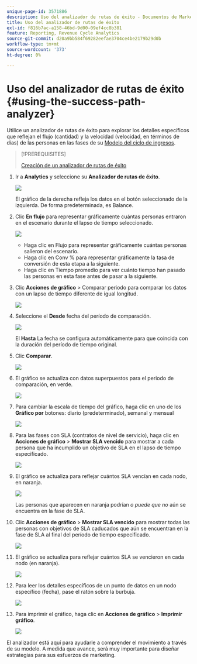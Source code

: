 ```yaml
---
unique-page-id: 3571886
description: Uso del analizador de rutas de éxito - Documentos de Marketo - Documentación del producto
title: Uso del analizador de rutas de éxito
exl-id: f816b7ac-a158-46bd-9d00-09ef4cc8b381
feature: Reporting, Revenue Cycle Analytics
source-git-commit: d20a9bb584f69282eefae3704ce4be2179b29d0b
workflow-type: tm+mt
source-wordcount: '373'
ht-degree: 0%

---
```


# Uso del analizador de rutas de éxito {#using-the-success-path-analyzer}

Utilice un analizador de rutas de éxito para explorar los detalles específicos que reflejan el flujo (cantidad) y la velocidad (velocidad, en términos de días) de las personas en las fases de su [Modelo del ciclo de ingresos](/help/marketo/product-docs/reporting/revenue-cycle-analytics/revenue-cycle-models/understanding-revenue-models.md).

>[!PREREQUISITES]
>
>[Creación de un analizador de rutas de éxito](/help/marketo/product-docs/reporting/revenue-cycle-analytics/revenue-cycle-models/create-a-success-path-analyzer.md)

1. Ir a **Analytics** y seleccione su **Analizador de rutas de éxito**.

   ![](assets/image2015-6-12-17-3a23-3a53.png)

   El gráfico de la derecha refleja los datos en el botón seleccionado de la izquierda. De forma predeterminada, es Balance.

1. Clic **En flujo** para representar gráficamente cuántas personas entraron en el escenario durante el lapso de tiempo seleccionado.

   ![](assets/image2015-6-12-17-3a30-3a52.png)

   * Haga clic en Flujo para representar gráficamente cuántas personas salieron del escenario.
   * Haga clic en Conv % para representar gráficamente la tasa de conversión de esta etapa a la siguiente.
   * Haga clic en Tiempo promedio para ver cuánto tiempo han pasado las personas en esta fase antes de pasar a la siguiente.

1. Clic **Acciones de gráfico** > Comparar periodo para comparar los datos con un lapso de tiempo diferente de igual longitud.

   ![](assets/image2015-6-12-17-3a39-3a15.png)

1. Seleccione el **Desde** fecha del período de comparación.

   ![](assets/image2015-6-12-17-3a43-3a49.png)

   El **Hasta** La fecha se configura automáticamente para que coincida con la duración del período de tiempo original.

1. Clic **Comparar**.

   ![](assets/image2015-6-12-17-3a44-3a8.png)

1. El gráfico se actualiza con datos superpuestos para el periodo de comparación, en verde.

   ![](assets/image2015-6-12-17-3a46-3a16.png)

1. Para cambiar la escala de tiempo del gráfico, haga clic en uno de los **Gráfico por** botones: diario (predeterminado), semanal y mensual

   ![](assets/image2015-6-12-17-3a46-3a55.png)

1. Para las fases con SLA (contratos de nivel de servicio), haga clic en **Acciones de gráfico** > **Mostrar SLA vencido** para mostrar a cada persona que ha incumplido un objetivo de SLA en el lapso de tiempo especificado.

   ![](assets/image2015-6-12-17-3a49-3a23.png)

1. El gráfico se actualiza para reflejar cuántos SLA vencían en cada nodo, en naranja.

   ![](assets/image2015-6-12-17-3a50-3a16.png)

   Las personas que aparecen en naranja podrían *o puede que no* aún se encuentra en la fase de SLA.

1. Clic **Acciones de gráfico** > **Mostrar SLA vencido** para mostrar todas las personas con objetivos de SLA caducados que aún se encuentran en la fase de SLA al final del período de tiempo especificado.

   ![](assets/image2015-6-12-17-3a51-3a39.png)

1. El gráfico se actualiza para reflejar cuántos SLA se vencieron en cada nodo (en naranja).

   ![](assets/image2015-6-12-17-3a52-3a17.png)

1. Para leer los detalles específicos de un punto de datos en un nodo específico (fecha), pase el ratón sobre la burbuja.

   ![](assets/image2015-6-12-17-3a52-3a49.png)

1. Para imprimir el gráfico, haga clic en **Acciones de gráfico** > **Imprimir gráfico**.

   ![](assets/image2015-6-12-17-3a53-3a34.png)

El analizador está aquí para ayudarle a comprender el movimiento a través de su modelo. A medida que avance, será muy importante para diseñar estrategias para sus esfuerzos de marketing.
